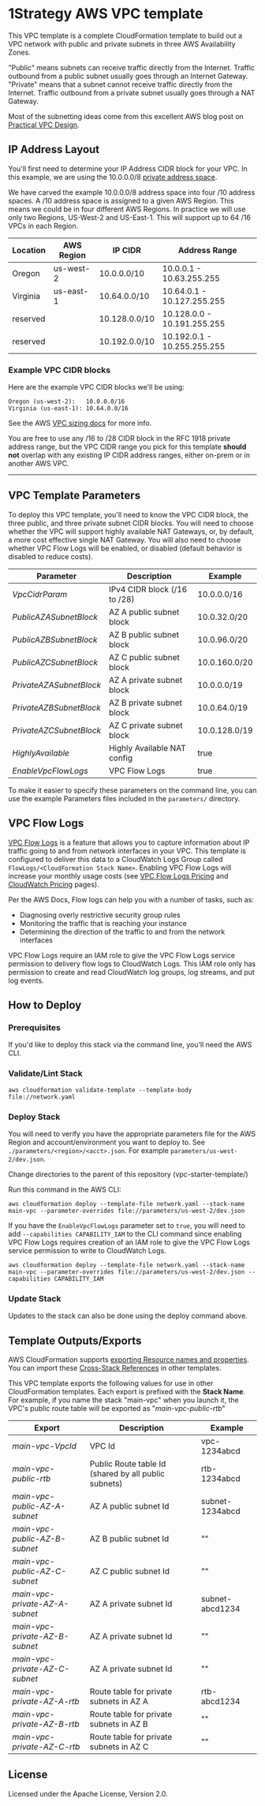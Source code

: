 # 1Strategy AWS VPC template

This VPC template is a complete CloudFormation template to build out a VPC network with public and private subnets in three AWS Availability Zones.

"Public" means subnets can receive traffic directly from the Internet. Traffic outbound from a public subnet usually goes through an Internet Gateway. "Private" means that a subnet cannot receive traffic directly from the Internet. Traffic outbound from a private subnet usually goes through a NAT Gateway.

Most of the subnetting ideas come from this excellent AWS blog post on [Practical VPC Design](https://medium.com/aws-activate-startup-blog/practical-vpc-design-8412e1a18dcc#.coisizjm5).

## IP Address Layout

You'll first need to determine your IP Address CIDR block for your VPC. In this example, we are using the 10.0.0.0/8 [private address space](https://en.wikipedia.org/wiki/Private_network).

We have carved the example 10.0.0.0/8 address space into four /10 address spaces. A /10 address space is assigned to a given AWS Region.
This means we could be in four different AWS Regions. In practice we will use only two Regions, US-West-2 and US-East-1. This will support up to 64 /16 VPCs in each Region.

| Location   | AWS Region | IP CIDR       | Address Range               |
|------------|------------|---------------|-----------------------------|
| Oregon     | us-west-2  | 10.0.0.0/10   | 10.0.0.1 - 10.63.255.255    |
| Virginia   | us-east-1  | 10.64.0.0/10  | 10.64.0.1 - 10.127.255.255  |
| reserved   |            | 10.128.0.0/10 | 10.128.0.0 - 10.191.255.255 |
| reserved   |            | 10.192.0.0/10 | 10.192.0.1 - 10.255.255.255 |

### Example VPC CIDR blocks

Here are the example VPC CIDR blocks we'll be using:

```text
Oregon (us-west-2):   10.0.0.0/16
Virginia (us-east-1): 10.64.0.0/16
```

See the AWS [VPC sizing docs](https://docs.aws.amazon.com/AmazonVPC/latest/UserGuide/VPC_Subnets.html#vpc-sizing-ipv4) for more info.

You are free to use any /16 to /28 CIDR block in the RFC 1918 private address range, but the VPC CIDR range you pick for this template **should not** overlap with any existing IP CIDR address ranges, either on-prem or in another AWS VPC.

---

## VPC Template Parameters

To deploy this VPC template, you'll need to know the VPC CIDR block, the three public, and three private subnet CIDR blocks. You will need to choose whether the VPC will support highly available NAT Gateways, or, by default, a more cost effective single NAT Gateway. You will also need to choose whether VPC Flow Logs will be enabled, or disabled (default behavior is disabled to reduce costs).

| Parameter                 | Description                  | Example      |
|---------------------------|------------------------------|--------------|
| _VpcCidrParam_            | IPv4 CIDR block (/16 to /28) | 10.0.0.0/16  |
| _PublicAZASubnetBlock_    | AZ A public subnet block     | 10.0.32.0/20 |
| _PublicAZBSubnetBlock_    | AZ B public subnet block     | 10.0.96.0/20 |
| _PublicAZCSubnetBlock_    | AZ C public subnet block     | 10.0.160.0/20|
| _PrivateAZASubnetBlock_   | AZ A private subnet block    | 10.0.0.0/19  |
| _PrivateAZBSubnetBlock_   | AZ B private subnet block    | 10.0.64.0/19 |
| _PrivateAZCSubnetBlock_   | AZ C private subnet block    | 10.0.128.0/19|
| _HighlyAvailable_         | Highly Available NAT config  |     true     |
| _EnableVpcFlowLogs_       | VPC Flow Logs                |     true     |


To make it easier to specify these parameters on the command line, you can use the example Parameters files included in the `parameters/` directory.

## VPC Flow Logs

[VPC Flow Logs](https://docs.aws.amazon.com/vpc/latest/userguide/flow-logs.html) is a feature that allows you to capture information about IP traffic going to and from network interfaces in your VPC. This template is configured to deliver this data to a CloudWatch Logs Group called `FlowLogs/<CloudFormation Stack Name>`. Enabling VPC Flow Logs will increase your monthly usage costs (see [VPC Flow Logs Pricing](https://docs.aws.amazon.com/vpc/latest/userguide/flow-logs.html#flow-logs-pricing) and [CloudWatch Pricing](https://aws.amazon.com/cloudwatch/pricing/) pages).

Per the AWS Docs, Flow logs can help you with a number of tasks, such as:
- Diagnosing overly restrictive security group rules
- Monitoring the traffic that is reaching your instance
- Determining the direction of the traffic to and from the network interfaces

VPC Flow Logs require an IAM role to give the VPC Flow Logs service permission to delivery flow logs to CloudWatch Logs. This IAM role only has permission to create and read CloudWatch log groups, log streams, and put log events.

## How to Deploy

### Prerequisites

If you'd like to deploy this stack via the command line, you'll need the AWS CLI.

### Validate/Lint Stack

```shell
aws cloudformation validate-template --template-body file://network.yaml
```

### Deploy Stack

You will need to verify you have the appropriate parameters file for the AWS Region and account/environment you want to deploy to. See `./parameters/<region>/<acct>.json`. For example `parameters/us-west-2/dev.json`.

Change directories to the parent of this repository (vpc-starter-template/)

Run this command in the AWS CLI:

```shell
aws cloudformation deploy --template-file network.yaml --stack-name main-vpc --parameter-overrides file://parameters/us-west-2/dev.json
```

If you have the `EnableVpcFlowLogs` parameter set to `true`, you will need to add `--capabilities CAPABILITY_IAM` to the CLI command since enabling VPC Flow Logs requires creation of an IAM role to give the VPC Flow Logs service permission to write to CloudWatch Logs.

```shell
aws cloudformation deploy --template-file network.yaml --stack-name main-vpc --parameter-overrides file://parameters/us-west-2/dev.json --capabilities CAPABILITY_IAM
```

### Update Stack

Updates to the stack can also be done using the deploy command above.

## Template Outputs/Exports

AWS CloudFormation supports [exporting Resource names and properties](https://docs.aws.amazon.com/AWSCloudFormation/latest/UserGuide/using-cfn-stack-exports.html). You can import these [Cross-Stack References](https://docs.aws.amazon.com/AWSCloudFormation/latest/UserGuide/intrinsic-function-reference-importvalue.html) in other templates.

This VPC template exports the following values for use in other CloudFormation templates. Each export is prefixed with the **Stack Name**. For example, if you name the stack "main-vpc" when you launch it, the VPC's public route table will be exported as "_main-vpc-public-rtb_"

| Export                         | Description                                          | Example         |
|--------------------------------|------------------------------------------------------|-----------------|
| _main-vpc-VpcId_               | VPC Id                                               | vpc-1234abcd    |
| _main-vpc-public-rtb_          | Public Route table Id (shared by all public subnets) | rtb-1234abcd    |
| _main-vpc-public-AZ-A-subnet_  | AZ A public subnet Id                                | subnet-1234abcd |
| _main-vpc-public-AZ-B-subnet_  | AZ B public subnet Id                                |        ""       |
| _main-vpc-public-AZ-C-subnet_  | AZ C public subnet Id                                |        ""       |
| _main-vpc-private-AZ-A-subnet_ | AZ A private subnet Id                               | subnet-abcd1234 |
| _main-vpc-private-AZ-B-subnet_ | AZ A private subnet Id                               |        ""       |
| _main-vpc-private-AZ-C-subnet_ | AZ A private subnet Id                               |        ""       |
| _main-vpc-private-AZ-A-rtb_    | Route table for private subnets in AZ A              | rtb-abcd1234    |
| _main-vpc-private-AZ-B-rtb_    | Route table for private subnets in AZ B              |        ""       |
| _main-vpc-private-AZ-C-rtb_    | Route table for private subnets in AZ C              |        ""       |

## License

Licensed under the Apache License, Version 2.0.
